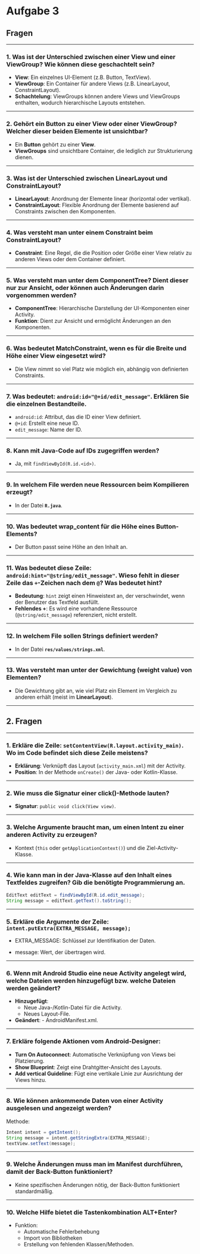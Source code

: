# Aufgabe 3
## Fragen

<hr>

### 1. Was ist der Unterschied zwischen einer **View** und einer **ViewGroup**? Wie können diese geschachtelt sein?
- **View**: Ein einzelnes UI-Element (z.B. Button, TextView).
- **ViewGroup**: Ein Container für andere Views (z.B. LinearLayout, ConstraintLayout).
- **Schachtelung**: ViewGroups können andere Views und ViewGroups enthalten, wodurch hierarchische Layouts entstehen.

<hr>

### 2. Gehört ein Button zu einer **View** oder einer **ViewGroup**? Welcher dieser beiden Elemente ist unsichtbar?
- Ein **Button** gehört zu einer **View**.
- **ViewGroups** sind unsichtbare Container, die lediglich zur Strukturierung dienen.

<hr>

### 3. Was ist der Unterschied zwischen **LinearLayout** und **ConstraintLayout**?
- **LinearLayout**: Anordnung der Elemente linear (horizontal oder vertikal).
- **ConstraintLayout**: Flexible Anordnung der Elemente basierend auf Constraints zwischen den Komponenten.

<hr>

### 4. Was versteht man unter einem Constraint beim ConstraintLayout?
- **Constraint**: Eine Regel, die die Position oder Größe einer View relativ zu anderen Views oder dem Container definiert.

<hr>

### 5. Was versteht man unter dem **ComponentTree**? Dient dieser nur zur Ansicht, oder können auch Änderungen darin vorgenommen werden?
- **ComponentTree**: Hierarchische Darstellung der UI-Komponenten einer Activity.
- **Funktion**: Dient zur Ansicht und ermöglicht Änderungen an den Komponenten.

<hr>

### 6. Was bedeutet **MatchConstraint**, wenn es für die Breite und Höhe einer View eingesetzt wird?
- Die View nimmt so viel Platz wie möglich ein, abhängig von definierten Constraints.

<hr>

### 7. Was bedeutet: `android:id="@+id/edit_message"`. Erklären Sie die einzelnen Bestandteile.
- `android:id`: Attribut, das die ID einer View definiert.
- `@+id`: Erstellt eine neue ID.
- `edit_message`: Name der ID.

<hr>

### 8. Kann mit Java-Code auf IDs zugegriffen werden?
- Ja, mit `findViewById(R.id.<id>)`.

<hr>

### 9. In welchem File werden neue Ressourcen beim Kompilieren erzeugt?
- In der Datei **`R.java`**.

<hr>

### 10. Was bedeutet **wrap_content** für die Höhe eines Button-Elements?
- Der Button passt seine Höhe an den Inhalt an.

<hr>

### 11. Was bedeutet diese Zeile: `android:hint="@string/edit_message"`. Wieso fehlt in dieser Zeile das `+`-Zeichen nach dem `@`? Was bedeutet **hint**?
- **Bedeutung**: `hint` zeigt einen Hinweistext an, der verschwindet, wenn der Benutzer das Textfeld ausfüllt.
- **Fehlendes +**: Es wird eine vorhandene Ressource (`@string/edit_message`) referenziert, nicht erstellt.

<hr>

### 12. In welchem File sollen **Strings** definiert werden?
- In der Datei **`res/values/strings.xml`**.

<hr>

### 13. Was versteht man unter der Gewichtung (**weight value**) von Elementen?
- Die Gewichtung gibt an, wie viel Platz ein Element im Vergleich zu anderen erhält (meist im **LinearLayout**).

<hr>

## 2. Fragen

<hr>

### 1. Erkläre die Zeile: `setContentView(R.layout.activity_main)`. Wo im Code befindet sich diese Zeile meistens?
- **Erklärung**: Verknüpft das Layout (`activity_main.xml`) mit der Activity.
- **Position**: In der Methode `onCreate()` der Java- oder Kotlin-Klasse.

<hr>

### 2. Wie muss die Signatur einer **click()**-Methode lauten?
- **Signatur**: `public void click(View view)`.

<hr>

### 3. Welche Argumente braucht man, um einen **Intent** zu einer anderen Activity zu erzeugen?
- Kontext (`this` oder `getApplicationContext()`) und die Ziel-Activity-Klasse.

<hr>

### 4. Wie kann man in der Java-Klasse auf den Inhalt eines Textfeldes zugreifen? Gib die benötigte Programmierung an.
```java
EditText editText = findViewById(R.id.edit_message);
String message = editText.getText().toString();
```

<hr>

### 5. Erkläre die Argumente der Zeile: `intent.putExtra(EXTRA_MESSAGE, message);`

- EXTRA_MESSAGE: Schlüssel zur Identifikation der Daten.

- message: Wert, der übertragen wird.

<hr>

### 6. Wenn mit Android Studio eine neue Activity angelegt wird, welche Dateien werden hinzugefügt bzw. welche Dateien werden geändert?

- **Hinzugefügt**:
    - Neue Java-/Kotlin-Datei für die Activity.
    - Neues Layout-File.
- **Geändert**:
        - AndroidManifest.xml.

<hr>

### 7. Erkläre folgende Aktionen vom Android-Designer:

- **Turn On Autoconnect**: Automatische Verknüpfung von Views bei Platzierung.
- **Show Blueprint**: Zeigt eine Drahtgitter-Ansicht des Layouts.
- **Add vertical Guideline**: Fügt eine vertikale Linie zur Ausrichtung der Views hinzu.

<hr>

### 8. Wie können ankommende Daten von einer Activity ausgelesen und angezeigt werden?

Methode:

```Java
Intent intent = getIntent();
String message = intent.getStringExtra(EXTRA_MESSAGE);
textView.setText(message);
```

<hr>

### 9. Welche Änderungen muss man im Manifest durchführen, damit der Back-Button funktioniert?

- Keine spezifischen Änderungen nötig, der Back-Button funktioniert standardmäßig.

<hr>

### 10. Welche Hilfe bietet die Tastenkombination ALT+Enter?

- Funktion: 
    - Automatische Fehlerbehebung
    - Import von Bibliotheken
    - Erstellung von fehlenden Klassen/Methoden.